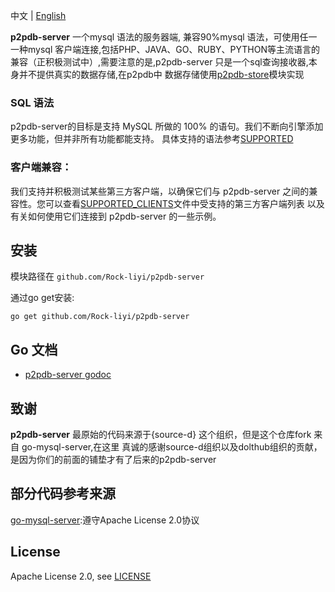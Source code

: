 
中文 | [English](./README-EN.md)

**p2pdb-server** 一个mysql 语法的服务器端, 兼容90%mysql 语法，可使用任一一种mysql 客户端连接,包括PHP、JAVA、GO、RUBY、PYTHON等主流语言的兼容（正积极测试中）,需要注意的是,p2pdb-server 只是一个sql查询接收器,本身并不提供真实的数据存储,在p2pdb中 数据存储使用[p2pdb-store](https://github.com/Rock-liyi/p2pdb-store)模块实现


### SQL 语法
p2pdb-server的目标是支持 MySQL 所做的 100% 的语句。我们不断向引擎添加更多功能，但并非所有功能都能支持。
具体支持的语法参考[SUPPORTED](./SUPPORTED.md)


### 客户端兼容：

我们支持并积极测试某些第三方客户端，以确保它们与 p2pdb-server 之间的兼容性。您可以查看[SUPPORTED_CLIENTS](./SUPPORTED_CLIENTS.md)文件中受支持的第三方客户端列表 以及有关如何使用它们连接到 p2pdb-server 的一些示例。



## 安装

模块路径在 `github.com/Rock-liyi/p2pdb-server`

通过go get安装:

```
go get github.com/Rock-liyi/p2pdb-server
```

## Go 文档

* [p2pdb-server godoc](https://godoc.org/github.com/Rock-liyi/p2pdb-server)

## 致谢

**p2pdb-server** 最原始的代码来源于{source-d} 这个组织，但是这个仓库fork 来自 go-mysql-server,在这里
真诚的感谢source-d组织以及dolthub组织的贡献，是因为你们的前面的铺垫才有了后来的p2pdb-server

## 部分代码参考来源
[go-mysql-server](http://github.com/Rock-liyi/p2pdb-server):遵守Apache License 2.0协议

## License

Apache License 2.0, see [LICENSE](/LICENSE)